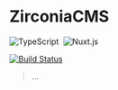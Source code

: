# ZirconiaCMS

<p>
  <img alt="TypeScript" src="https://img.shields.io/badge/-TypeScript-05122A?style=flat&logo=TypeScript"/>&nbsp;
  <img alt="Nuxt.js" src="https://img.shields.io/badge/-Nuxt.js-05122A?style=flat&logo=Nuxt.js"/>&nbsp;
 </p>
 
[![Build Status](https://github.com/ZirconiaStudio/ZirconiaCMS/actions/workflows/build.yml/badge.svg)](https://github.com/ZirconiaStudio/ZirconiaCMS/actions)

> ...

